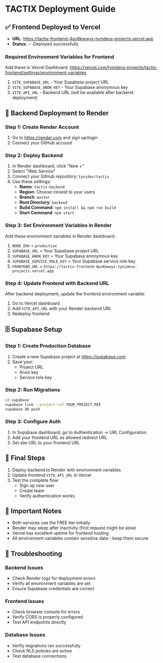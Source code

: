 # TACTIX Deployment Guide

## ✅ Frontend Deployed to Vercel
- **URL**: https://tactix-frontend-4pv6kwwys-tynidevs-projects.vercel.app
- **Status**: ✅ Deployed successfully

### Required Environment Variables for Frontend
Add these in Vercel Dashboard: https://vercel.com/tynidevs-projects/tactix-frontend/settings/environment-variables

1. `VITE_SUPABASE_URL` - Your Supabase project URL
2. `VITE_SUPABASE_ANON_KEY` - Your Supabase anonymous key
3. `VITE_API_URL` - Backend URL (will be available after backend deployment)

## 🔄 Backend Deployment to Render

### Step 1: Create Render Account
1. Go to https://render.com and sign up/login
2. Connect your GitHub account

### Step 2: Deploy Backend
1. In Render dashboard, click "New +"
2. Select "Web Service"
3. Connect your GitHub repository: `tynidev/tactix`
4. Use these settings:
   - **Name**: `tactix-backend`
   - **Region**: Choose closest to your users
   - **Branch**: `master`
   - **Root Directory**: `backend`
   - **Build Command**: `npm install && npm run build`
   - **Start Command**: `npm start`

### Step 3: Set Environment Variables in Render
Add these environment variables in Render dashboard:

1. `NODE_ENV` = `production`
2. `SUPABASE_URL` = Your Supabase project URL
3. `SUPABASE_ANON_KEY` = Your Supabase anonymous key
4. `SUPABASE_SERVICE_ROLE_KEY` = Your Supabase service role key
5. `FRONTEND_URL` = `https://tactix-frontend-4pv6kwwys-tynidevs-projects.vercel.app`

### Step 4: Update Frontend with Backend URL
After backend deployment, update the frontend environment variable:
1. Go to Vercel dashboard
2. Add `VITE_API_URL` with your Render backend URL
3. Redeploy frontend

## 🗄️ Supabase Setup

### Step 1: Create Production Database
1. Create a new Supabase project at https://supabase.com
2. Save your:
   - Project URL
   - Anon key
   - Service role key

### Step 2: Run Migrations
```bash
cd supabase
supabase link --project-ref YOUR_PROJECT_REF
supabase db push
```

### Step 3: Configure Auth
1. In Supabase dashboard, go to Authentication → URL Configuration
2. Add your frontend URL as allowed redirect URL
3. Set site URL to your frontend URL

## 🚀 Final Steps

1. Deploy backend to Render with environment variables
2. Update frontend `VITE_API_URL` in Vercel
3. Test the complete flow:
   - Sign up new user
   - Create team
   - Verify authentication works

## 📝 Important Notes

- Both services use the FREE tier initially
- Render may sleep after inactivity (first request might be slow)
- Vercel has excellent uptime for frontend hosting
- All environment variables contain sensitive data - keep them secure

## 🔧 Troubleshooting

### Backend Issues
- Check Render logs for deployment errors
- Verify all environment variables are set
- Ensure Supabase credentials are correct

### Frontend Issues
- Check browser console for errors
- Verify CORS is properly configured
- Test API endpoints directly

### Database Issues
- Verify migrations ran successfully
- Check RLS policies are active
- Test database connections
